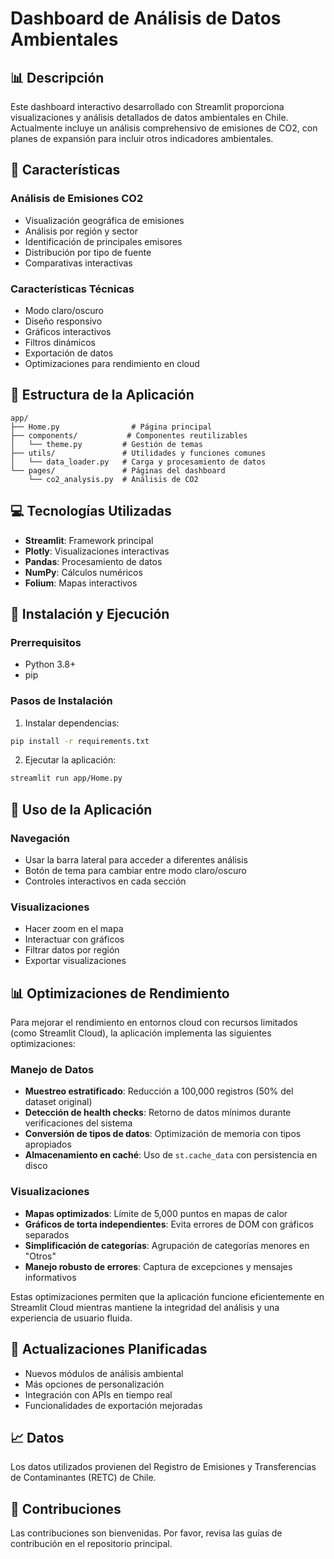 # Dashboard de Análisis de Datos Ambientales

## 📊 Descripción
Este dashboard interactivo desarrollado con Streamlit proporciona visualizaciones y análisis detallados de datos ambientales en Chile. Actualmente incluye un análisis comprehensivo de emisiones de CO2, con planes de expansión para incluir otros indicadores ambientales.

## 🌟 Características

### Análisis de Emisiones CO2
- Visualización geográfica de emisiones
- Análisis por región y sector
- Identificación de principales emisores
- Distribución por tipo de fuente
- Comparativas interactivas

### Características Técnicas
- Modo claro/oscuro
- Diseño responsivo
- Gráficos interactivos
- Filtros dinámicos
- Exportación de datos
- Optimizaciones para rendimiento en cloud

## 🔧 Estructura de la Aplicación
```
app/
├── Home.py                # Página principal
├── components/           # Componentes reutilizables
│   └── theme.py         # Gestión de temas
├── utils/               # Utilidades y funciones comunes
│   └── data_loader.py   # Carga y procesamiento de datos
└── pages/               # Páginas del dashboard
    └── co2_analysis.py  # Análisis de CO2
```

## 💻 Tecnologías Utilizadas
- **Streamlit**: Framework principal
- **Plotly**: Visualizaciones interactivas
- **Pandas**: Procesamiento de datos
- **NumPy**: Cálculos numéricos
- **Folium**: Mapas interactivos

## 🚀 Instalación y Ejecución

### Prerrequisitos
- Python 3.8+
- pip

### Pasos de Instalación
1. Instalar dependencias:
```bash
pip install -r requirements.txt
```

2. Ejecutar la aplicación:
```bash
streamlit run app/Home.py
```

## 📱 Uso de la Aplicación

### Navegación
- Usar la barra lateral para acceder a diferentes análisis
- Botón de tema para cambiar entre modo claro/oscuro
- Controles interactivos en cada sección

### Visualizaciones
- Hacer zoom en el mapa
- Interactuar con gráficos
- Filtrar datos por región
- Exportar visualizaciones

## 📊 Optimizaciones de Rendimiento

Para mejorar el rendimiento en entornos cloud con recursos limitados (como Streamlit Cloud), la aplicación implementa las siguientes optimizaciones:

### Manejo de Datos
- **Muestreo estratificado**: Reducción a 100,000 registros (50% del dataset original)
- **Detección de health checks**: Retorno de datos mínimos durante verificaciones del sistema
- **Conversión de tipos de datos**: Optimización de memoria con tipos apropiados
- **Almacenamiento en caché**: Uso de `st.cache_data` con persistencia en disco

### Visualizaciones
- **Mapas optimizados**: Límite de 5,000 puntos en mapas de calor
- **Gráficos de torta independientes**: Evita errores de DOM con gráficos separados
- **Simplificación de categorías**: Agrupación de categorías menores en "Otros"
- **Manejo robusto de errores**: Captura de excepciones y mensajes informativos

Estas optimizaciones permiten que la aplicación funcione eficientemente en Streamlit Cloud mientras mantiene la integridad del análisis y una experiencia de usuario fluida.

## 🔄 Actualizaciones Planificadas
- Nuevos módulos de análisis ambiental
- Más opciones de personalización
- Integración con APIs en tiempo real
- Funcionalidades de exportación mejoradas

## 📈 Datos
Los datos utilizados provienen del Registro de Emisiones y Transferencias de Contaminantes (RETC) de Chile.

## 👥 Contribuciones
Las contribuciones son bienvenidas. Por favor, revisa las guías de contribución en el repositorio principal.
